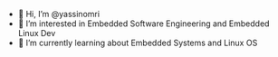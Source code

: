 - 👋 Hi, I’m @yassinomri
- 👀 I’m interested in Embedded Software Engineering and Embedded Linux Dev
- 🌱 I’m currently learning about Embedded Systems and Linux OS

<!---
yassinomri/yassinomri is a ✨ special ✨ repository because its `README.md` (this file) appears on your GitHub profile.
You can click the Preview link to take a look at your changes.
--->
